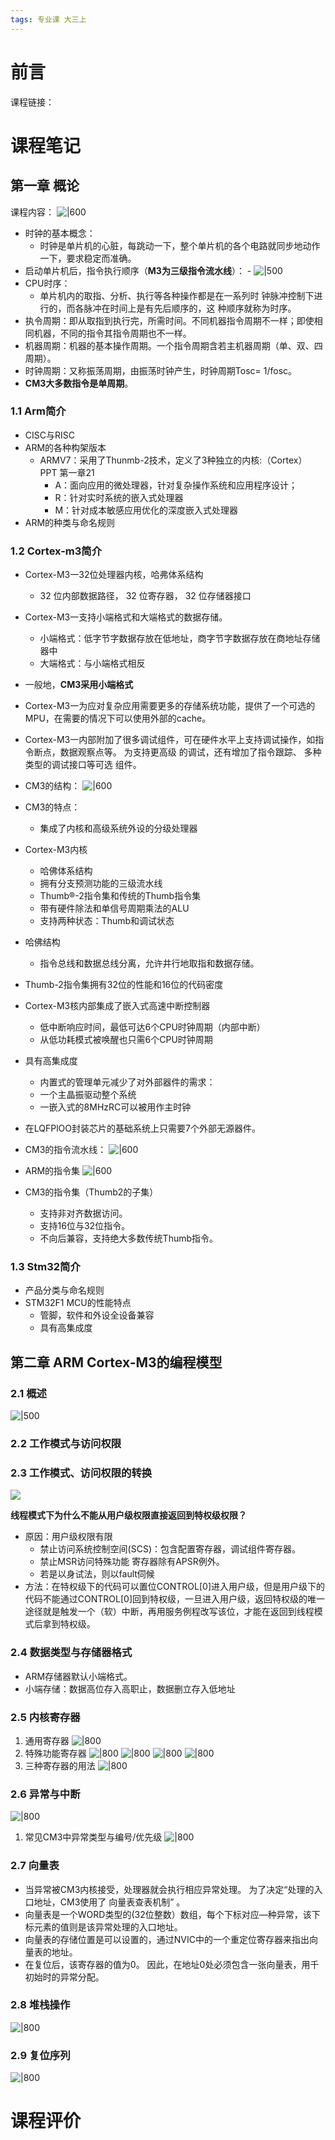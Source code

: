 ```yaml
---
tags: 专业课 大三上
---
```

# 前言
 
课程链接：

# 课程笔记

## 第一章 概论

课程内容：
![|600](assets/Pasted%20image%2020220831081643.png)
- 时钟的基本概念：
	- 时钟是单片机的心脏，每跳动一下，整个单片机的各个电路就同步地动作一下，要求稳定而准确。
- 启动单片机后，指令执行顺序（**M3为三级指令流水线**）：
		- ![|500](assets/Pasted%20image%2020220831082921.png)
- CPU时序：
	- 单片机内的取指、分析、执行等各种操作都是在一系列时 钟脉冲控制下进行的，而各脉冲在时间上是有先后顺序的，这 种顺序就称为时序。
- 执令周期：即从取指到执行完，所需时间。不同机器指令周期不一样；即使相同机器，不同的指令其指令周期也不一样。
- 机器周期：机器的基本操作周期。一个指令周期含若主机器周期（单、双、四周期）。
- 时钟周期：又称振荡周期，由振荡时钟产生，时钟周期Tosc= 1/fosc。
- **CM3大多数指令是单周期**。


### 1.1 Arm简介

-  CISC与RISC
- ARM的各种构架版本
	- ARMV7：采用了Thunmb-2技术，定义了3种独立的内核:（Cortex） PPT 第一章21
		- A：面向应用的微处理器，针对复杂操作系统和应用程序设计；
		- R：针对实时系统的嵌入式处理器
		- M：针对成本敏感应用优化的深度嵌入式处理器
- ARM的种类与命名规则


### 1.2 Cortex-m3简介

- Cortex-M3一32位处理器内核，哈弗体系结构
	- 32 位内部数据路径， 32 位寄存器， 32 位存储器接口
- Cortex-M3一支持小端格式和大端格式的数据存储。
	- 小端格式：低字节字数据存放在低地址，商字节字数据存放在商地址存储器中
	- 大端格式：与小端格式相反
- 一般地，**CM3采用小端格式**
- Cortex-M3一为应对复杂应用需要更多的存储系统功能，提供了一个可选的MPU，在需要的情况下可以使用外部的cache。
- Cortex-M3一内部附加了很多调试组件，可在硬件水平上支持调试操作，如指令断点，数据观察点等。 为支持更高级 的调试，还有增加了指令跟踪、 多种类型的调试接口等可选 组件。
- CM3的结构：
![|600](assets/Pasted%20image%2020220831083518.png)
- CM3的特点：
	- 集成了内核和高级系统外设的分级处理器
- Cortex-M3内核
	- 哈佛体系结构
	- 拥有分支预测功能的三级流水线
	- Thumb®-2指令集和传统的Thumb指令集
	- 带有硬件除法和单信号周期乘法的ALU 
	- 支持两种状态：Thumb和调试状态
- 哈佛结构
	- 指令总线和数据总线分离，允许井行地取指和数据存储。
- Thumb-2指令集拥有32位的性能和16位的代码密度
- Cortex-M3核内部集成了嵌入式高速中断控制器
	- 低中断响应时间，最低可达6个CPU时钟周期（内部中断）
	- 从低功耗模式被唤醒也只需6个CPU时钟周期
- 具有高集成度
	- 内置式的管理单元减少了对外部器件的需求：
	- 一个主晶振驱动整个系统
	- 一嵌入式的8MHzRC可以被用作主时钟
- 在LQFPlOO封装芯片的基础系统上只需要7个外部无源器件。

- CM3的指令流水线：
![|600](assets/Pasted%20image%2020220831084001.png)

- ARM的指令集
![|600](assets/Pasted%20image%2020220831084249.png)
- CM3的指令集（Thumb2的子集）
	- 支持非对齐数据访问。
	- 支持16位与32位指令。
	- 不向后兼容，支持绝大多数传统Thumb指令。


### 1.3 Stm32简介

- 产品分类与命名规则
- STM32F1 MCU的性能特点
	- 管脚，软件和外设全设备兼容
	- 具有高集成度


## 第二章 ARM Cortex-M3的编程模型

### 2.1 概述

![|500](assets/Pasted%20image%2020220831084636.png)

### 2.2 工作模式与访问权限
### 2.3 工作模式、访问权限的转换

![](assets/Pasted%20image%2020220831085725.png)


**线程模式下为什么不能从用户级权限直接返回到特权级权限？**
- 原因：用户级权限有限
	- 禁止访问系统控制空间(SCS)：包含配置寄存器，调试组件寄存器。
	- 禁止MSR访问特殊功能 寄存器除有APSR例外。
	- 若是以身试法，则以fault伺候
- 方法：在特权级下的代码可以置位CONTROL\[0\]进入用户级，但是用户级下的代码不能通过CONTROL\[0\]回到特权级，一旦进入用户级，返回特权级的唯一途径就是触发一个（软）中断，再用服务例程改写该位，才能在返回到线程模式后拿到特权级。

### 2.4 数据类型与存储器格式

- ARM存储器默认小端格式。
- 小端存储：数据高位存入高职止，数据删立存入低地址

### 2.5 内核寄存器

1. 通用寄存器
![|800](assets/Pasted%20image%2020220831091757.png)
2. 特殊功能寄存器
![|800](assets/Pasted%20image%2020220831091845.png)
![|800](assets/Pasted%20image%2020220831091906.png)
![|800](assets/Pasted%20image%2020220831091929.png)
![|800](assets/Pasted%20image%2020220831091950.png)
3. 三种寄存器的用法
![|800](assets/Pasted%20image%2020220831092004.png)

### 2.6 异常与中断
![|800](assets/Pasted%20image%2020220831092040.png)
1. 常见CM3中异常类型与编号/优先级
![|800](assets/Pasted%20image%2020220831092135.png)

### 2.7 向量表
- 当异常被CM3内核接受，处理器就会执行相应异常处理。 为了决定“处理的入口地址，CM3使用了 向量表查表机制” 。
- 向量表是一个WORD类型的(32位整数）数组，每个下标对应—种异常，该下标元素的值则是该异常处理的入口地址。
- 向量表的存储位置是可以设置的，通过NVIC中的一个重定位寄存器来指出向量表的地址。 
- 在复位后，该寄存器的值为0。 因此，在地址0处必须包含一张向量表，用千初始时的异常分配。


### 2.8 堆栈操作
![|800](assets/Pasted%20image%2020220831093408.png)


### 2.9 复位序列

![|800](assets/Pasted%20image%2020220831093904.png)













# 课程评价
